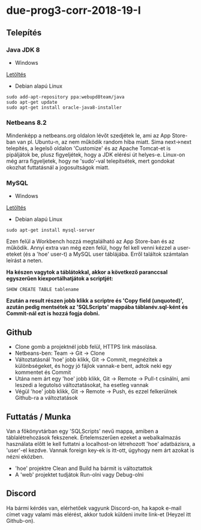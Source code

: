 # due-prog3-corr-2018-19-I

## Telepítés

### Java JDK 8

* Windows

[Letöltés](https://www.oracle.com/technetwork/java/javase/downloads/jdk8-downloads-2133151.html)

* Debian alapú Linux

```
sudo add-apt-repository ppa:webupd8team/java
sudo apt-get update
sudo apt-get install oracle-java8-installer
```

### Netbeans 8.2

Mindenképp a netbeans.org oldalon lévőt szedjétek le, ami az App Store-ban van pl. Ubuntu-n, az nem működik random hiba miatt. Sima next->next telepítés, a legelső oldalon 'Customize' és az Apache Tomcat-et is pipáljátok be, plusz figyeljétek, hogy a JDK elérési út helyes-e.
Linux-on még arra figyeljetek, hogy ne 'sudo'-val telepítsétek, mert gondokat okozhat futtatásnál a jogosultságok miatt.

### MySQL

* Windows

[Letöltés](https://dev.mysql.com/downloads/installer/)

* Debian alapú Linux

```
sudo apt-get install mysql-server
```

Ezen felül a Workbench hozzá megtalálható az App Store-ban és az működik. Annyi extra van még ezen felül, hogy fel kell venni kézzel a user-eteket (és a 'hoe' user-t) a MySQL user táblájába. Erről találtok számtalan leírást a neten.

**Ha készen vagytok a táblátokkal, akkor a következő paranccsal egyszerűen kiexportálhatjátok a scriptjét:**

```
SHOW CREATE TABLE tablename
```

**Ezután a result részen jobb klikk a scriptre és 'Copy field (unquoted)', azután pedig mentsétek az 'SQLScripts' mappába táblanév.sql-ként és Commit-nál ezt is hozzá fogja dobni.**

## Github

* Clone gomb a projektnél jobb felül, HTTPS link másolása.
* Netbeans-ben: Team -> Git -> Clone
* Változtatásnál 'hoe' jobb klikk, Git -> Commit, megnézitek a különbségeket, és hogy jó fájlok vannak-e bent, adtok neki egy kommentet és Commit
* Utána nem árt egy 'hoe' jobb klikk, Git -> Remote -> Pull-t csinálni, ami leszedi a legutolsó változtatásokat, ha esetleg vannak
* Végül 'hoe' jobb klikk, Git -> Remote -> Push, és ezzel felkerülnek Github-ra a változtatások

## Futtatás / Munka

Van a főkönyvtárban egy 'SQLScripts' nevű mappa, amiben a táblalétrehozások fekszenek. Értelemszerűen ezeket a webalkalmazás használata előtt le kell futtatni a localhost-on létrehozott 'hoe' adatbázisra, a 'user'-el kezdve. Vannak foreign key-ek is itt-ott, úgyhogy nem árt azokat is nézni eközben.

* 'hoe' projektre Clean and Build ha bármit is változtattok
* A 'web' projektet tudjátok Run-olni vagy Debug-olni

## Discord

Ha bármi kérdés van, elérhetőek vagyunk Discord-on, ha kapok e-mail címet vagy valami más elérést, akkor tudok küldeni invite link-et (Heyzel itt Github-on).
